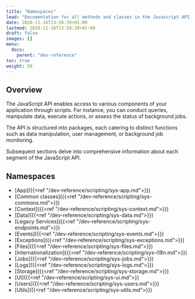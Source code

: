 ```yaml
---
title: "Namespaces"
lead: "Documentation for all methods and classes in the Javascript API of the Slingr platform."
date: 2020-11-16T13:59:39+01:00
lastmod: 2020-11-16T13:59:39+01:00
draft: false
images: []
menu:
  docs:
    parent: "dev-reference"
toc: true
weight: 59
---
```


## **Overview**

The JavaScript API enables access to various components of your application through scripts. For instance, you can conduct queries, manipulate data, execute actions, or assess the status of background jobs.

The API is structured into packages, each catering to distinct functions such as data manipulation, user management, or background job monitoring.

Subsequent sections delve into comprehensive information about each segment of the JavaScript API.

## **Namespaces**

- [App]({{<ref "/dev-reference/scripting/sys-app.md">}})
- [Common classes]({{<ref "/dev-reference/scripting/sys-commons.md">}})
- [Context]({{<ref "/dev-reference/scripting/sys-context.md">}})
- [Data]({{<ref "/dev-reference/scripting/sys-data.md">}})
- [Legacy Services]({{<ref "/dev-reference/scripting/sys-endpoints.md">}})
- [Events]({{<ref "/dev-reference/scripting/sys-events.md">}})
- [Exceptions]({{<ref "/dev-reference/scripting/sys-exceptions.md">}})
- [Files]({{<ref "/dev-reference/scripting/sys-files.md">}})
- [Internationalization]({{<ref "/dev-reference/scripting/sys-i18n.md">}})
- [Jobs]({{<ref "/dev-reference/scripting/sys-jobs.md">}})
- [Logs]({{<ref "/dev-reference/scripting/sys-logs.md">}})
- [Storage]({{<ref "/dev-reference/scripting/sys-storage.md">}})
- [UI]({{<ref "/dev-reference/scripting/sys-ui.md">}}
- [Users]({{<ref "/dev-reference/scripting/sys-users.md">}})
- [Utils]({{<ref "/dev-reference/scripting/sys-utils.md">}})

